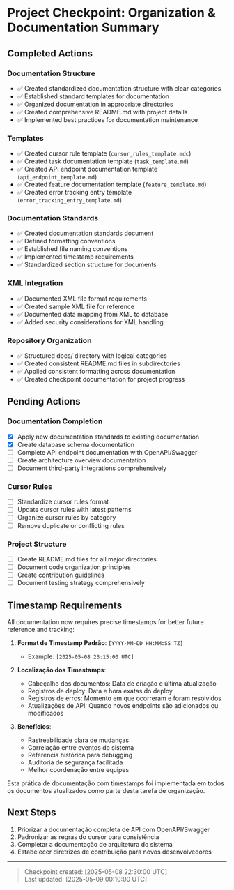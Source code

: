 # Project Checkpoint: Organization & Documentation Summary

## Completed Actions

### Documentation Structure
- ✅ Created standardized documentation structure with clear categories
- ✅ Established standard templates for documentation
- ✅ Organized documentation in appropriate directories
- ✅ Created comprehensive README.md with project details
- ✅ Implemented best practices for documentation maintenance

### Templates
- ✅ Created cursor rule template (`cursor_rules_template.mdc`)
- ✅ Created task documentation template (`task_template.md`)
- ✅ Created API endpoint documentation template (`api_endpoint_template.md`)
- ✅ Created feature documentation template (`feature_template.md`)
- ✅ Created error tracking entry template (`error_tracking_entry_template.md`)

### Documentation Standards
- ✅ Created documentation standards document
- ✅ Defined formatting conventions
- ✅ Established file naming conventions
- ✅ Implemented timestamp requirements
- ✅ Standardized section structure for documents

### XML Integration
- ✅ Documented XML file format requirements
- ✅ Created sample XML file for reference
- ✅ Documented data mapping from XML to database
- ✅ Added security considerations for XML handling

### Repository Organization
- ✅ Structured docs/ directory with logical categories
- ✅ Created consistent README.md files in subdirectories
- ✅ Applied consistent formatting across documentation
- ✅ Created checkpoint documentation for project progress

## Pending Actions

### Documentation Completion
- [x] Apply new documentation standards to existing documentation
- [x] Create database schema documentation
- [ ] Complete API endpoint documentation with OpenAPI/Swagger
- [ ] Create architecture overview documentation
- [ ] Document third-party integrations comprehensively

### Cursor Rules
- [ ] Standardize cursor rules format
- [ ] Update cursor rules with latest patterns
- [ ] Organize cursor rules by category
- [ ] Remove duplicate or conflicting rules

### Project Structure
- [ ] Create README.md files for all major directories
- [ ] Document code organization principles
- [ ] Create contribution guidelines
- [ ] Document testing strategy comprehensively

## Timestamp Requirements

All documentation now requires precise timestamps for better future reference and tracking:

1. **Format de Timestamp Padrão**: `[YYYY-MM-DD HH:MM:SS TZ]`
   - Example: `[2025-05-08 23:15:00 UTC]`

2. **Localização dos Timestamps**:
   - Cabeçalho dos documentos: Data de criação e última atualização
   - Registros de deploy: Data e hora exatas do deploy
   - Registros de erros: Momento em que ocorreram e foram resolvidos
   - Atualizações de API: Quando novos endpoints são adicionados ou modificados

3. **Benefícios**:
   - Rastreabilidade clara de mudanças
   - Correlação entre eventos do sistema
   - Referência histórica para debugging
   - Auditoria de segurança facilitada
   - Melhor coordenação entre equipes

Esta prática de documentação com timestamps foi implementada em todos os documentos atualizados como parte desta tarefa de organização.

## Next Steps

1. Priorizar a documentação completa de API com OpenAPI/Swagger
2. Padronizar as regras do cursor para consistência
3. Completar a documentação de arquitetura do sistema
4. Estabelecer diretrizes de contribuição para novos desenvolvedores

---

> Checkpoint created: [2025-05-08 22:30:00 UTC]  
> Last updated: [2025-05-09 00:10:00 UTC] 
